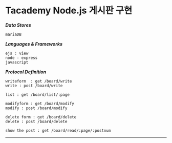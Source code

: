 Tacademy Node.js 게시판 구현
================

***Data Stores***

	mariaDB

***Languages & Frameworks***

	ejs : view
	node - express
	javascript

***Protocol Definition***

	writeform  : get /board/write
	write : post /board/write

	list : get /board/list/:page

	modifyform : get /board/modify
	modify : post /board/modify

	delete form : get /board/delete
	delete : post /board/delete

	show the post : get /board/read/:page/:postnum
____
